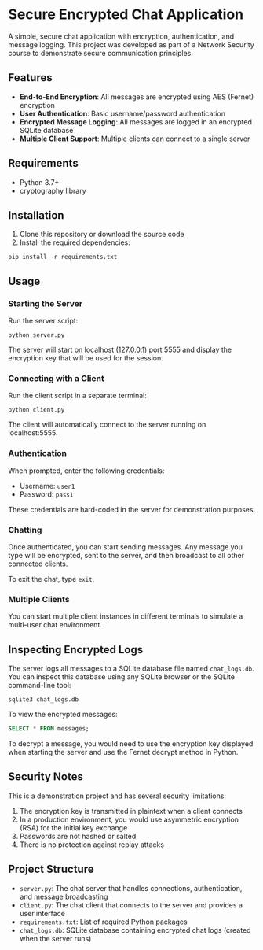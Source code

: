 # Secure Encrypted Chat Application

A simple, secure chat application with encryption, authentication, and message logging. This project was developed as part of a Network Security course to demonstrate secure communication principles.

## Features

- **End-to-End Encryption**: All messages are encrypted using AES (Fernet) encryption
- **User Authentication**: Basic username/password authentication
- **Encrypted Message Logging**: All messages are logged in an encrypted SQLite database
- **Multiple Client Support**: Multiple clients can connect to a single server

## Requirements

- Python 3.7+
- cryptography library

## Installation

1. Clone this repository or download the source code
2. Install the required dependencies:

```
pip install -r requirements.txt
```

## Usage

### Starting the Server

Run the server script:

```
python server.py
```

The server will start on localhost (127.0.0.1) port 5555 and display the encryption key that will be used for the session.

### Connecting with a Client

Run the client script in a separate terminal:

```
python client.py
```

The client will automatically connect to the server running on localhost:5555.

### Authentication

When prompted, enter the following credentials:

- Username: `user1`
- Password: `pass1`

These credentials are hard-coded in the server for demonstration purposes.

### Chatting

Once authenticated, you can start sending messages. Any message you type will be encrypted, sent to the server, and then broadcast to all other connected clients.

To exit the chat, type `exit`.

### Multiple Clients

You can start multiple client instances in different terminals to simulate a multi-user chat environment.

## Inspecting Encrypted Logs

The server logs all messages to a SQLite database file named `chat_logs.db`. You can inspect this database using any SQLite browser or the SQLite command-line tool:

```
sqlite3 chat_logs.db
```

To view the encrypted messages:

```sql
SELECT * FROM messages;
```

To decrypt a message, you would need to use the encryption key displayed when starting the server and use the Fernet decrypt method in Python.

## Security Notes

This is a demonstration project and has several security limitations:

1. The encryption key is transmitted in plaintext when a client connects
2. In a production environment, you would use asymmetric encryption (RSA) for the initial key exchange
3. Passwords are not hashed or salted
4. There is no protection against replay attacks

## Project Structure

- `server.py`: The chat server that handles connections, authentication, and message broadcasting
- `client.py`: The chat client that connects to the server and provides a user interface
- `requirements.txt`: List of required Python packages
- `chat_logs.db`: SQLite database containing encrypted chat logs (created when the server runs)